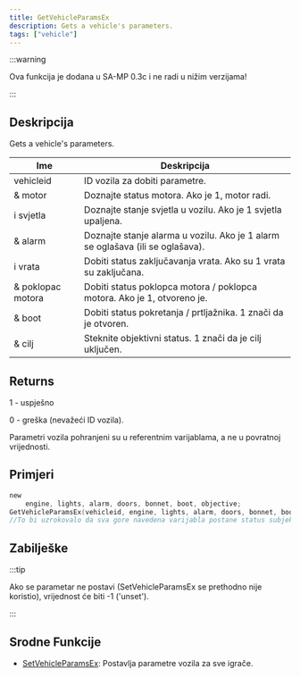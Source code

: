 ```yaml
---
title: GetVehicleParamsEx
description: Gets a vehicle's parameters.
tags: ["vehicle"]
---
```


:::warning

Ova funkcija je dodana u SA-MP 0.3c i ne radi u nižim verzijama!

:::

## Deskripcija

Gets a vehicle's parameters.

| Ime               | Deskripcija                                                                    |
| ----------------- | ------------------------------------------------------------------------------ |
| vehicleid         | ID vozila za dobiti parametre.                                                 |
| & motor           | Doznajte status motora. Ako je 1, motor radi.                                  |
| i svjetla         | Doznajte stanje svjetla u vozilu. Ako je 1 svjetla upaljena.                   |
| & alarm           | Doznajte stanje alarma u vozilu. Ako je 1 alarm se oglašava (ili se oglašava). |
| i vrata           | Dobiti status zaključavanja vrata. Ako su 1 vrata su zaključana.               |
| & poklopac motora | Dobiti status poklopca motora / poklopca motora. Ako je 1, otvoreno je.        |
| & boot            | Dobiti status pokretanja / prtljažnika. 1 znači da je otvoren.                 |
| & cilj            | Steknite objektivni status. 1 znači da je cilj uključen.                       |

## Returns

1 - uspješno

0 - greška (nevažeći ID vozila).

Parametri vozila pohranjeni su u referentnim varijablama, a ne u povratnoj vrijednosti.

## Primjeri

```c
new
    engine, lights, alarm, doors, bonnet, boot, objective;
GetVehicleParamsEx(vehicleid, engine, lights, alarm, doors, bonnet, boot, objective);
//To bi uzrokovalo da sva gore navedena varijabla postane status subjekta.
```

## Zabilješke

:::tip

Ako se parametar ne postavi (SetVehicleParamsEx se prethodno nije koristio), vrijednost će biti -1 ('unset').

:::

## Srodne Funkcije

- [SetVehicleParamsEx](SetVehicleParamsEx): Postavlja parametre vozila za sve igrače.
